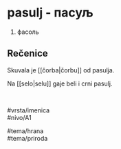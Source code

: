 # pasulj - пасуљ

1. фасоль  

## Rečenice

Skuvala je [[čorba|čorbu]] od pasulja.  

Na [[selo|selu]] gaje beli i crni pasulj.  

<br>

#vrsta/imenica  
#nivo/A1  

#tema/hrana  
#tema/priroda  

